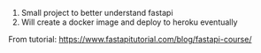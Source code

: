 1) Small project to better understand fastapi
2) Will create a docker image and deploy to heroku eventually

From tutorial: https://www.fastapitutorial.com/blog/fastapi-course/
